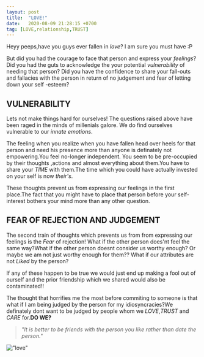 ```yaml
---
layout: post
title:  "LOVE!"
date:   2020-08-09 21:28:15 +0700
tag: [LOVE,relationship,TRUST]
---
```


Heyy peeps,have you guys ever fallen in *love*? I am sure you must have :P

But did you had the courage to face that person and express your *feelings*? Did you had the guts to acknowledge the your potential *vulnerability* of needing that person?
Did you have the confidence to share your fall-outs and fallacies with the person in return of no  judgement and fear of letting down your self -esteem?


## VULNERABILITY
Lets  not make things hard for ourselves! The questions raised above have been raged in the minds of millenials galore. We do find ourselves vulnerable to our *innate* *emotions*.

The feeling when you realize when you have fallen head over heels for that person and need his presence more than anyone is definately not empowering.You feel no-longer independent.
You seem to be pre-occupied by their thoughts ,actions and almost everything about them.You have to share your *TIME* with them.The time which you could have actually invested on your 
self is now *their's*.

These thoughts prevent us from expressing our feelings in the first place.The fact that you might have to place that person before your self-interest bothers your mind more than any other 
question.

## FEAR OF REJECTION AND JUDGEMENT
The second train of thoughts which prevents us from from expressing our feelings is the *Fear* of rejection! What if the other person does'nt feel the same way?What if the other person
doesnt consider us worthy  enough? Or maybe we am not just worthy enough for them?? What if our  attributes are not *Liked* by the person?

If any of these happen to be true we would just end up making a fool out of ourself and the prior friendship which we shared would also be contaminated!!

The thought that horrifies me the most before commiting to someone is that what if I am being judged by the person for my idiosyncracies?We definately dont want to be judged by people 
whom we *LOVE*,*TRUST* and *CARE* for.**DO WE?**

>*"It is better to be friends with the person you like rather than date the person."*

!["love"](https://cdn.pixabay.com/photo/2018/01/04/19/43/love-3061483__340.jpg#thumbnail)


